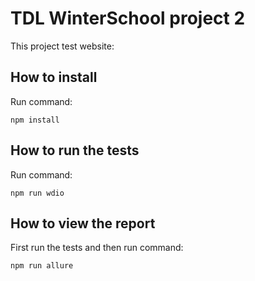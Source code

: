# TDL WinterSchool project 2

This project test website: 

## How to install
Run command:
```
npm install
```

## How to run the tests
Run command:
```
npm run wdio
```

## How to view the report
First run the tests and then run command:
```
npm run allure
```